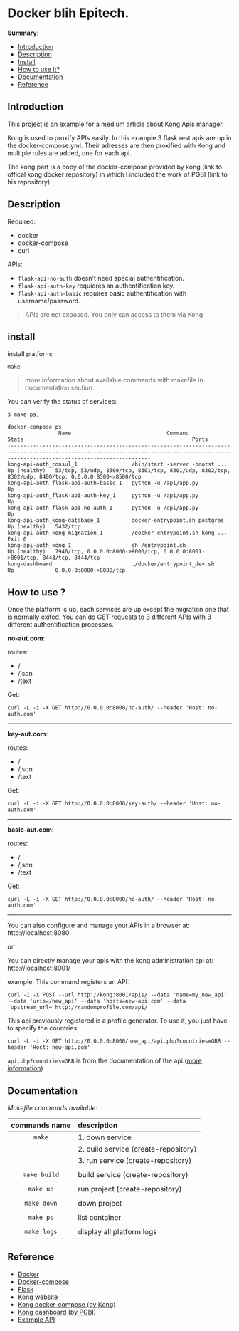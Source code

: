 # Docker blih Epitech.

__Summary__:

- [Introduction](#introduction)
- [Description](#description)
- [Install](#install)
- [How to use it?](#how-to-use-it?)
- [Documentation](#documentation)
- [Reference](#reference)

## Introduction

This project is an example for a medium article about Kong Apis manager.<Link article>

Kong is used to proxify APIs easily. In this example 3 flask rest apis are up in the docker-compose.yml. Their adresses are then proxified with Kong and multiple rules are added, one for each api.

The kong part is a copy of the docker-compose provided by kong (link to offical kong docker repository) in which I included the work of PGBI (link to his repository).

## Description

Required:
  - docker
  - docker-compose
  - curl

APIs:
  - `flask-api-no-auth` doesn't need special authentification.
  - `flask-api-auth-key` requieres an authentification key.
  - `flask-api-auth-basic` requires basic authentification with username/password.
> APIs are not exposed. You only can access to them via Kong

## install

install platform:
```
make
```
> more information about available commands with makefile in documentation section.

You can verify the status of services:
```SHELL
$ make ps;

docker-compose ps
                Name                              Command                  State                                                     Ports                                               
-----------------------------------------------------------------------------------------------------------------------------------------------------------------------------------------
kong-api-auth_consul_1                 /bin/start -server -bootst ...   Up (healthy)   53/tcp, 53/udp, 8300/tcp, 8301/tcp, 8301/udp, 8302/tcp, 8302/udp, 8400/tcp, 0.0.0.0:8500->8500/tcp
kong-api-auth_flask-api-auth-basic_1   python -u /api/app.py            Up                                                                                                               
kong-api-auth_flask-api-auth-key_1     python -u /api/app.py            Up                                                                                                               
kong-api-auth_flask-api-no-auth_1      python -u /api/app.py            Up                                                                                                               
kong-api-auth_kong-database_1          docker-entrypoint.sh postgres    Up (healthy)   5432/tcp                                                                                          
kong-api-auth_kong-migration_1         /docker-entrypoint.sh kong ...   Exit 0                                                                                                           
kong-api-auth_kong_1                   sh /entrypoint.sh                Up (healthy)   7946/tcp, 0.0.0.0:8000->8000/tcp, 0.0.0.0:8001->8001/tcp, 8443/tcp, 8444/tcp                      
kong-dashboard                         ./docker/entrypoint_dev.sh       Up             0.0.0.0:8080->8080/tcp
```
## How to use ?

Once the platform is up, each services are up except the migration one that is normally exited.
You can do GET requests to 3 different APIs with 3 different authentification processes.

**no-aut.com**:

routes:
  - /
  - /json
  - /text

Get:

`curl -L -i -X GET http://0.0.0.0:8000/no-auth/ --header 'Host: no-auth.com'`

---
**key-aut.com**:

routes:
  - /
  - /json
  - /text

Get:

`curl -L -i -X GET http://0.0.0.0:8000/key-auth/ --header 'Host: no-auth.com'`

---
**basic-aut.com**:

routes:
  - /
  - /json
  - /text

  Get:

  `curl -L -i -X GET http://0.0.0.0:8000/no-auth/ --header 'Host: no-auth.com'`

---

You can also configure and manage your APIs in a browser at: http://localhost:8080

or

You can directly manage your apis with the kong administration api at: http://localhost:8001/

example:
  This command registers an API:
  ```
  curl -i -X POST --url http://kong:8001/apis/ --data 'name=my_new_api' --data 'uris=/new_api' --data 'hosts=new-api.com' --data 'upstream_url= http://randomprofile.com/api/'
  ```
  This api previously registered is a profile generator. To use it, you just have to specify the countries.
  ```
  curl -L -i -X GET http://0.0.0.0:8000/new_api/api.php?countries=GBR --header 'Host: new-api.com'
  ```
  `api.php?countries=GRB` is from the documentation of the api.([more information](https://www.programmableweb.com/api/randomprofile))

## Documentation

_Makefile commands available_:

| **commands name**  | **description**                                                      |
|:------------------:|:-------------------------------------------------------------------- |
|       `make`       | 1. down service                                                      |
|                    | 2. build service (create-repository)                                 |
|                    | 3. run service (create-repository)                                   |
|                    |                                                                      |
|    `make build`    | build service (create-repository)                                    |
|                    |                                                                      |
|     `make up`      | run project (create-repository)                                      |
|                    |                                                                      |
|    `make down`     | down project                                                         |
|                    |                                                                      |
|     `make ps`      | list container                                                       |
|                    |                                                                      |
|    `make logs`     | display all platform logs                                            |

## Reference

- [Docker](https://www.docker.com)
- [Docker-compose](https://docs.docker.com/compose/)
- [Flask](http://flask.pocoo.org/)
- [Kong website](https://konghq.com/kong-community-edition/)
- [Kong docker-compose (by Kong)](https://github.com/PGBI/kong-dashboard)
- [Kong dashboard (by PGBI)](https://github.com/Kong/docker-kong/tree/master/compose)
- [Example API](https://www.programmableweb.com/api/randomprofile)
